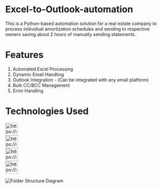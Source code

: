 # Excel-to-Outlook-automation
This is a Python-based automation solution for a real estate company to process individual amortization schedules and sending to respective owners saving about 2 hours of manually sending statements.

# Features
1. Automated Excel Processing
2. Dynamic Email Handling
3. Outlook Integration - (Can be integrated with any email platform)
4. Bulk CC/BCC Management
5. Error Handling

# Technologies Used
<a href="https://img.shields.io/badge/Python-3.8%252B-blue?logo=python" target="blank"><img align="center" src="https://img.shields.io/badge/Python-3.8%252B-blue?logo=python" alt="https://img.shields.io/badge/Python-3.8%252B-blue?logo=python" height="40" width="auto" /></a>   
<a href="https://img.shields.io/badge/Pandas-Data_Processing-green?logo=pandas" target="blank"><img align="center" src="https://img.shields.io/badge/Pandas-Data_Processing-green?logo=pandas" alt="https://img.shields.io/badge/Pandas-Data_Processing-green?logo=pandas" height="40" width="auto" /></a>   
<a href="https://img.shields.io/badge/OpenPyXL-Excel_Manipulation-green?logo=Microsoft-Excel" target="blank"><img align="center" src="https://img.shields.io/badge/OpenPyXL-Excel_Manipulation-green?logo=Microsoft-Excel" alt="https://img.shields.io/badge/OpenPyXL-Excel_Manipulation-green?logo=Microsoft-Excel" height="40" width="auto" /></a>  
<a href="https://img.shields.io/badge/pywin32-Windows_COM_Automation-red?logo=microsoft" target="blank"><img align="center" src="https://img.shields.io/badge/pywin32-Windows_COM_Automation-red?logo=microsoft" alt="https://img.shields.io/badge/pywin32-Windows_COM_Automation-red?logo=microsoft" height="40" width="auto" /></a>   

![Folder Structure Diagram](images/folder_structure.png)

